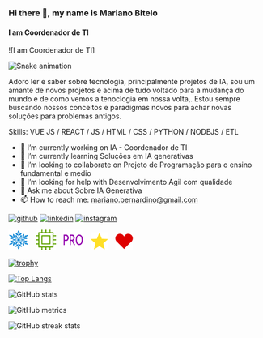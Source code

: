 ### Hi there 👋, my name is Mariano Bitelo
#### I am Coordenador de TI
![I am Coordenador de TI]

![Snake animation](https://github.com/mariano07/mariano07/blob/output/github-contribution-grid-snake.svg)

Adoro ler e saber sobre tecnologia, principalmente projetos de IA, sou um amante de novos projetos e acima de tudo voltado para a mudança do mundo e de como vemos a tenoclogia em nossa volta,. Estou sempre buscando nossos conceitos e paradigmas novos para achar novas soluções para problemas antigos. 

Skills: VUE JS / REACT / JS / HTML / CSS / PYTHON / NODEJS / ETL

- 🔭 I’m currently working on IA - Coordenador de TI 
- 🌱 I’m currently learning Soluções em IA generativas 
- 👯 I’m looking to collaborate on Projeto de Programação para o ensino fundamental e medio 
- 🤔 I’m looking for help with Desenvolvimento Agil com qualidade 
- 💬 Ask me about Sobre IA Generativa 
- 📫 How to reach me: mariano.bernardino@gmail.com 


[<img src='https://cdn.jsdelivr.net/npm/simple-icons@3.0.1/icons/github.svg' alt='github' height='40'>](https://github.com/mariano07)  [<img src='https://cdn.jsdelivr.net/npm/simple-icons@3.0.1/icons/linkedin.svg' alt='linkedin' height='40'>](https://www.linkedin.com/in/https://www.linkedin.com/in/mariano-bitelo//)  [<img src='https://cdn.jsdelivr.net/npm/simple-icons@3.0.1/icons/instagram.svg' alt='instagram' height='40'>](https://www.instagram.com/https://www.instagram.com/mariano.bitelo//)  

<a href='https://archiveprogram.github.com/'><img src='https://raw.githubusercontent.com/acervenky/animated-github-badges/master/assets/acbadge.gif' width='40' height='40'></a> <a href='https://docs.github.com/en/developers'><img src='https://raw.githubusercontent.com/acervenky/animated-github-badges/master/assets/devbadge.gif' width='40' height='40'></a> <a href='https://github.com/pricing'><img src='https://raw.githubusercontent.com/acervenky/animated-github-badges/master/assets/pro.gif' width='40' height='40'></a> <a href='https://stars.github.com/'><img src='https://raw.githubusercontent.com/acervenky/animated-github-badges/master/assets/starbadge.gif' width='35' height='35'></a> <a href='https://docs.github.com/en/github/supporting-the-open-source-community-with-github-sponsors'><img src='https://raw.githubusercontent.com/acervenky/animated-github-badges/master/assets/sponsorbadge.gif' width='35' height='35'></a> 

[![trophy](https://github-profile-trophy.vercel.app/?username=mariano07)](https://github.com/ryo-ma/github-profile-trophy)

[![Top Langs](https://github-readme-stats.vercel.app/api/top-langs/?username=mariano07)](https://github.com/anuraghazra/github-readme-stats)

![GitHub stats](https://github-readme-stats.vercel.app/api?username=mariano07&show_icons=true&count_private=true)  

![GitHub metrics](https://metrics.lecoq.io/mariano07)  

![GitHub streak stats](https://streak-stats.demolab.com/?user=mariano07)  


